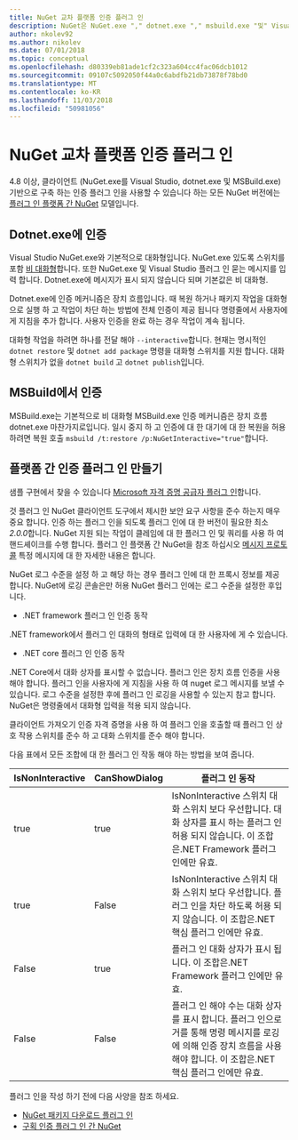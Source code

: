 ```yaml
---
title: NuGet 교차 플랫폼 인증 플러그 인
description: NuGet은 NuGet.exe "," dotnet.exe "," msbuild.exe "및" Visual Studio에 대 한 인증 플러그 인 플랫폼 간
author: nkolev92
ms.author: nikolev
ms.date: 07/01/2018
ms.topic: conceptual
ms.openlocfilehash: d80339eb81ade1cf2c323a604cc4fac06dcb1012
ms.sourcegitcommit: 09107c5092050f44a0c6abdfb21db73878f78bd0
ms.translationtype: MT
ms.contentlocale: ko-KR
ms.lasthandoff: 11/03/2018
ms.locfileid: "50981056"
---
```

# <a name="nuget-cross-platform-authentication-plugin"></a>NuGet 교차 플랫폼 인증 플러그 인

4.8 이상, 클라이언트 (NuGet.exe를 Visual Studio, dotnet.exe 및 MSBuild.exe) 기반으로 구축 하는 인증 플러그 인을 사용할 수 있습니다 하는 모든 NuGet 버전에는 [플러그 인 플랫폼 간 NuGet](NuGet-Cross-Platform-Plugins.md) 모델입니다.

## <a name="authentication-in-dotnetexe"></a>Dotnet.exe에 인증

Visual Studio NuGet.exe와 기본적으로 대화형입니다. NuGet.exe 있도록 스위치를 포함 [비 대화형](../../tools/nuget-exe-CLI-Reference.md)합니다.
또한 NuGet.exe 및 Visual Studio 플러그 인 묻는 메시지를 입력 합니다.
Dotnet.exe에 메시지가 표시 되지 않습니다 되며 기본값은 비 대화형.

Dotnet.exe에 인증 메커니즘은 장치 흐름입니다. 때 복원 하거나 패키지 작업을 대화형으로 실행 하 고 작업이 차단 하는 방법에 전체 인증이 제공 됩니다 명령줄에서 사용자에 게 지침을 추가 합니다.
사용자 인증을 완료 하는 경우 작업이 계속 됩니다.

대화형 작업을 하려면 하나를 전달 해야 `--interactive`합니다.
현재는 명시적인 `dotnet restore` 및 `dotnet add package` 명령을 대화형 스위치를 지원 합니다.
대화형 스위치가 없을 `dotnet build` 고 `dotnet publish`입니다.

## <a name="authentication-in-msbuild"></a>MSBuild에서 인증

MSBuild.exe는 기본적으로 비 대화형 MSBuild.exe 인증 메커니즘은 장치 흐름 dotnet.exe 마찬가지로입니다.
일시 중지 하 고 인증에 대 한 대기에 대 한 복원을 허용 하려면 복원 호출 `msbuild /t:restore /p:NuGetInteractive="true"`합니다.

## <a name="creating-a-cross-platform-authentication-plugin"></a>플랫폼 간 인증 플러그 인 만들기

샘플 구현에서 찾을 수 있습니다 [Microsoft 자격 증명 공급자 플러그 인](https://github.com/Microsoft/artifacts-credprovider)합니다.

것 플러그 인 NuGet 클라이언트 도구에서 제시한 보안 요구 사항을 준수 하는지 매우 중요 합니다.
인증 하는 플러그 인을 되도록 플러그 인에 대 한 버전이 필요한 최소 *2.0.0*합니다.
NuGet 지원 되는 작업이 클레임에 대 한 플러그 인 및 쿼리를 사용 하 여 핸드셰이크를 수행 합니다.
플러그 인 플랫폼 간 NuGet을 참조 하십시오 [메시지 프로토콜](NuGet-Cross-Platform-Plugins.md#protocol-messages-index) 특정 메시지에 대 한 자세한 내용은 합니다.

NuGet 로그 수준을 설정 하 고 해당 하는 경우 플러그 인에 대 한 프록시 정보를 제공 합니다.
NuGet에 로깅 콘솔은만 허용 NuGet 플러그 인에는 로그 수준을 설정한 후입니다.

- .NET framework 플러그 인 인증 동작

.NET framework에서 플러그 인 대화의 형태로 입력에 대 한 사용자에 게 수 있습니다.

- .NET core 플러그 인 인증 동작

.NET Core에서 대화 상자를 표시할 수 없습니다. 플러그 인은 장치 흐름 인증을 사용 해야 합니다.
플러그 인을 사용자에 게 지침을 사용 하 여 nuget 로그 메시지를 보낼 수 있습니다.
로그 수준을 설정한 후에 플러그 인 로깅을 사용할 수 있는지 참고 합니다.
NuGet은 명령줄에서 대화형 입력을 적용 되지 않습니다.

클라이언트 가져오기 인증 자격 증명을 사용 하 여 플러그 인을 호출할 때 플러그 인 상호 작용 스위치를 준수 하 고 대화 스위치를 준수 해야 합니다. 

다음 표에서 모든 조합에 대 한 플러그 인 작동 해야 하는 방법을 보여 줍니다.

| IsNonInteractive | CanShowDialog | 플러그 인 동작 |
| ---------------- | ------------- | --------------- |
| true | true | IsNonInteractive 스위치 대화 스위치 보다 우선합니다. 대화 상자를 표시 하는 플러그 인 허용 되지 않습니다. 이 조합은.NET Framework 플러그 인에만 유효. |
| true | False | IsNonInteractive 스위치 대화 스위치 보다 우선합니다. 플러그 인을 차단 하도록 허용 되지 않습니다. 이 조합은.NET 핵심 플러그 인에만 유효. |
| False | true | 플러그 인 대화 상자가 표시 됩니다. 이 조합은.NET Framework 플러그 인에만 유효. |
| False | False | 플러그 인 해야 수는 대화 상자를 표시 합니다. 플러그 인으로 거를 통해 명령 메시지를 로깅에 의해 인증 장치 흐름을 사용 해야 합니다. 이 조합은.NET 핵심 플러그 인에만 유효. |

플러그 인을 작성 하기 전에 다음 사양을 참조 하세요.

- [NuGet 패키지 다운로드 플러그 인](https://github.com/NuGet/Home/wiki/NuGet-Package-Download-Plugin)
- [구획 인증 플러그 인 간 NuGet](https://github.com/NuGet/Home/wiki/NuGet-cross-plat-authentication-plugin)
